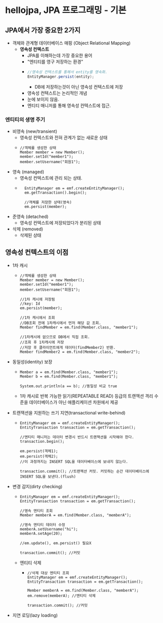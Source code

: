 # hellojpa, JPA 프로그래밍 - 기본

## JPA에서 가장 중요한 2가지
- 객체와 관계형 데이터베이스 매핑 (Object Relational Mapping)
  - **영속성 컨텍스트**
    - JPA를 이해하는데 가장 중요한 용어
    - "엔티티를 영구 저장하는 환경"
    - ```java
      //영속성 컨텍스트를 통해서 entity를 영속화.
      EntityManager.persist(entity); 
      ```
      - DB에 저장하는것이 아닌 영속성 컨텍스트에 저장
    - 영속성 컨텍스트는 논리적인 개념
    - 눈에 보이지 않음.
    - 엔티티 매니저를 통해 영속성 컨텍스트에 접근.

### 엔티티의 생명 주기
- 비영속 (new/transient)
  - 영속성 컨텍스트와 전혀 관계가 없는 새로운 상태
  - ```
    //객체를 생성한 상태
    Member member = new Member();
    member.setId("member1");
    member.setUsername("회원1");
    ```
- 영속 (managed)
  - 영속성 컨텍스트에 관리 되는 상태.
  - ```
      EntityManager em = emf.createEntityManager();
      em.getTransaction().begin();
      
      //객체를 저장한 상태(영속)
      em.persist(member);
    ```
- 준영속 (detached)
  - 영속성 컨텍스트에 저장되었다가 분리된 상태
- 삭제 (removed)
  - 삭제된 상태

## 영속성 컨텍스트의 이점
- 1차 캐시
  - ```
    //객체를 생성한 상태
    Member member = new Member();
    member.setId("member1");
    member.setUsername("회원1");
    
    //1차 캐시에 저장됨
    //key: Id
    em.persist(member);
    
    //1차 캐시에서 조회
    //DB조회 전에 1차캐시에서 먼저 해당 값 조회.
    Member findMember = em.find(Member.class, "member1");
    
    //1차캐시에 없으므로 DB에서 직접 조회.
    //조회 후 1차캐시에 저장
    //저장 후 클라이언트에게 데이터(findMember2) 반환.
    Member findMember2 = em.find(Member.class, "member2");
    ```
    
- 동일성(identity) 보장
  - ```
    Member a = em.find(Member.class, "member1");
    Member b = em.find(Member.class, "member1");
    
    System.out.println(a == b); //동일성 비교 true
    ```
  - 1차 캐시로 반복 가능한 읽기(REPEATABLE READ) 등급의 트랜잭션 격리 수준을 데이터베이스가 아닌 애플리케이션 차원에서 제공

- 트랜잭션을 지원하는 쓰기 지연(transactional write-behind)
  - ```
    EntityManager em = emf.createEntityManager();
    EntityTransaction transaction = em.getTransaction();
    
    //엔티티 매니저는 데이터 변경시 반드시 트랜잭션을 시작해야 한다.
    transaction.begin();
    
    em.persist(객체1);
    em.persist(객체2);
    //이 과정까지는 INSERT SQL을 데이터베이스에 보내지 않는다.

    transaction.commit(); //트랜잭션 커밋. 커밋하는 순간 데이터베이스에 INSERT SQL을 보낸다.(flush)
    ```
- 변경 감지(dirty checking)
  - ```
    EntityManager em = emf.createEntityManager();
    EntityTransaction transaction = em.getTransaction();
    
    //영속 엔티티 조회
    Member memberA = em.find(Member.class, "memberA");
    
    //영속 엔티티 데이터 수정
    memberA.setUsername("hi");
    memberA.setAge(20);
    
    //em.update(), em.persist() 필요X
    
    transaction.commit(); //커밋  
    ```
  - 엔티티 삭제
    - ```
      //삭제 대상 엔티티 조회
      EntityManager em = emf.createEntityManager();
      EntityTransaction transaction = em.getTransaction();
      
      Member memberA = em.find(Member.class, "memberA");
      em.remove(memberA); //엔티티 삭제
      
      transaction.commit(); //커밋  
      ```
    
- 지연 로딩(lazy loading)